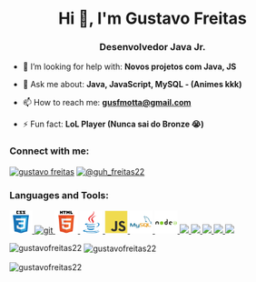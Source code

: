 <h1 align="center">Hi 👋, I'm Gustavo Freitas</h1>
<h3 align="center">Desenvolvedor Java Jr.</h3>

- 🤝 I’m looking for help with: **Novos projetos com Java, JS**

- 💬 Ask me about: **Java, JavaScript, MySQL - (Animes kkk)**

- 📫 How to reach me: **gusfmotta@gmail.com**

- ⚡ Fun fact: **LoL Player (Nunca sai do Bronze 😭)**

<h3 align="left">Connect with me:</h3>
<p align="left">
<a href="https://www.linkedin.com/in/gustavo-freitas22/" target="blank"><img align="center" src="https://raw.githubusercontent.com/rahuldkjain/github-profile-readme-generator/master/src/images/icons/Social/linked-in-alt.svg" alt="gustavo freitas" height="30" width="40" /></a>
<a href="https://instagram.com/guh_freitas22" target="blank"><img align="center" src="https://raw.githubusercontent.com/rahuldkjain/github-profile-readme-generator/master/src/images/icons/Social/instagram.svg" alt="@guh_freitas22" height="30" width="40" /></a>
</p>

<h3 align="left">Languages and Tools:</h3>
<p align="left"> <a href="https://www.w3schools.com/css/" target="_blank"> <img src="https://raw.githubusercontent.com/devicons/devicon/master/icons/css3/css3-original-wordmark.svg" alt="css3" width="40" height="40"/> </a> <a href="https://git-scm.com/" target="_blank"> <img src="https://www.vectorlogo.zone/logos/git-scm/git-scm-icon.svg" alt="git" width="40" height="40"/> </a> <a href="https://www.w3.org/html/" target="_blank"> <img src="https://raw.githubusercontent.com/devicons/devicon/master/icons/html5/html5-original-wordmark.svg" alt="html5" width="40" height="40"/> </a> <a href="https://www.java.com" target="_blank"> <img src="https://raw.githubusercontent.com/devicons/devicon/master/icons/java/java-original.svg" alt="java" width="40" height="40"/> </a> <a href="https://developer.mozilla.org/en-US/docs/Web/JavaScript" target="_blank"> <img src="https://raw.githubusercontent.com/devicons/devicon/master/icons/javascript/javascript-original.svg" alt="javascript" width="40" height="40"/> </a> <a href="https://www.mysql.com/" target="_blank"> <img src="https://raw.githubusercontent.com/devicons/devicon/master/icons/mysql/mysql-original-wordmark.svg" alt="mysql" width="40" height="40"/> </a> <a href="https://nodejs.org" target="_blank"> <img src="https://raw.githubusercontent.com/devicons/devicon/master/icons/nodejs/nodejs-original-wordmark.svg" alt="nodejs" width="40" height="40"/> <img src = "https://getbootstrap.com/docs/4.0/assets/brand/bootstrap-social-logo.png" width="40" heigth="40"> <img src = "https://miro.medium.com/max/816/1*mn6bOs7s6Qbao15PMNRyOA.png" width="40" heigth="40"> <img src = "https://angular.io/assets/images/logos/angular/angular.png" width="40" heigth="40"> <img src = "https://camo.githubusercontent.com/a8e2a5e36df66e1a1c36912287b4dbc5e72fa5d154ab191b7fc5c6e1f32fc8fd/68747470733a2f2f63646e2e6a7364656c6976722e6e65742f67682f64657669636f6e732f64657669636f6e2f69636f6e732f737072696e672f737072696e672d6f726967696e616c2d776f72646d61726b2e737667" width="40" heigth="40"> <img src = "https://angular.io/assets/images/logos/angular/angular.png" width="40" heigth="40"></a> </p>

<p><img align="left" src="https://github-readme-stats.vercel.app/api/top-langs?username=gustavofreitas22&show_icons=true&locale=en&layout=compact" alt="gustavofreitas22" /></p>

<p>&nbsp;<img align="center" src="https://github-readme-stats.vercel.app/api?username=gustavofreitas22&show_icons=true&locale=en" alt="gustavofreitas22" /></p>

<p><img align="center" src="https://github-readme-streak-stats.herokuapp.com/?user=gustavofreitas22&" alt="gustavofreitas22" /></p>
